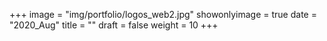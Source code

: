 +++
image = "img/portfolio/logos_web2.jpg"
showonlyimage = true
date = "2020_Aug"
title = ""
draft = false
weight = 10
+++


